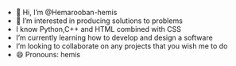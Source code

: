 - 👋 Hi, I’m @Hemarooban-hemis
- 👀 I’m interested in producing solutions to problems
- I know Python,C++ and HTML combined with CSS
- I’m currently learning how to develop and design a software 
- I’m looking to collaborate on any projects that you wish me to do
- 😄 Pronouns: hemis
<!---
Hemarooban-hemis/Hemarooban-hemis is a ✨ special ✨ repository because its `README.md` (this file) appears on your GitHub profile.
You can click the Preview link to take a look at your changes.
--->
